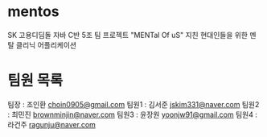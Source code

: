 # mentos
SK 고용디딤돌 자바 C반 5조 팀 프로젝트 "MENTal Of uS" 지친 현대인들을 위한 멘탈 클리닉 어플리케이션

# 팀원 목록
팀장 : 조인환 choin0905@gmail.com
팀원1 : 김서준 jskim331@naver.com
팀원2 : 최민진 brownminjin@naver.com
팀원3 : 윤장원 yoonjw91@gmail.com
팀원4 : 라건주 ragunju@naver.com
